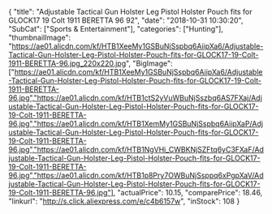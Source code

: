{
	"title": "Adjustable Tactical Gun Holster Leg Pistol Holster Pouch fits for GLOCK17 19 Colt 1911 BERETTA 96 92",
	"date": "2018-10-31 10:30:20",
	"SubCat": ["Sports & Entertainment"],
	"categories": ["Hunting"],
	"thumbnailImage": "https://ae01.alicdn.com/kf/HTB1XeeMy1GSBuNjSspbq6AiipXa6/Adjustable-Tactical-Gun-Holster-Leg-Pistol-Holster-Pouch-fits-for-GLOCK17-19-Colt-1911-BERETTA-96.jpg_220x220.jpg",
	"BigImage": ["https://ae01.alicdn.com/kf/HTB1XeeMy1GSBuNjSspbq6AiipXa6/Adjustable-Tactical-Gun-Holster-Leg-Pistol-Holster-Pouch-fits-for-GLOCK17-19-Colt-1911-BERETTA-96.jpg","https://ae01.alicdn.com/kf/HTB1ctS2yVuWBuNjSszbq6AS7FXaj/Adjustable-Tactical-Gun-Holster-Leg-Pistol-Holster-Pouch-fits-for-GLOCK17-19-Colt-1911-BERETTA-96.jpg","https://ae01.alicdn.com/kf/HTB1XemMy1GSBuNjSspbq6AiipXaP/Adjustable-Tactical-Gun-Holster-Leg-Pistol-Holster-Pouch-fits-for-GLOCK17-19-Colt-1911-BERETTA-96.jpg","https://ae01.alicdn.com/kf/HTB1NgVHi_CWBKNjSZFtq6yC3FXaF/Adjustable-Tactical-Gun-Holster-Leg-Pistol-Holster-Pouch-fits-for-GLOCK17-19-Colt-1911-BERETTA-96.jpg","https://ae01.alicdn.com/kf/HTB1p8Pry7OWBuNjSsppq6xPgpXaV/Adjustable-Tactical-Gun-Holster-Leg-Pistol-Holster-Pouch-fits-for-GLOCK17-19-Colt-1911-BERETTA-96.jpg"],
	"actualPrice": 10.15,
	"comparePrice": 18.46,
	"linkurl": "http://s.click.aliexpress.com/e/c4b6157w",
	"inStock": 108
}
